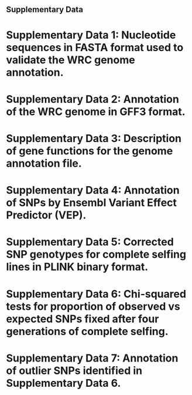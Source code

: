 ## Supplementary Data
# Supplementary Data 1: Nucleotide sequences in FASTA format used to validate the WRC genome annotation.
# Supplementary Data 2: Annotation of the WRC genome in GFF3 format.
# Supplementary Data 3: Description of gene functions for the genome annotation file.
# Supplementary Data 4: Annotation of SNPs by Ensembl Variant Effect Predictor (VEP).
# Supplementary Data 5: Corrected SNP genotypes for complete selfing lines in PLINK binary format.
# Supplementary Data 6: Chi-squared tests for proportion of observed vs expected SNPs fixed after four generations of complete selfing.
# Supplementary Data 7: Annotation of outlier SNPs identified in Supplementary Data 6.
